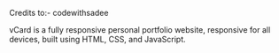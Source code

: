 Credits to:- codewithsadee

vCard is a fully responsive personal portfolio website, responsive for all devices, built using HTML, CSS, and JavaScript.